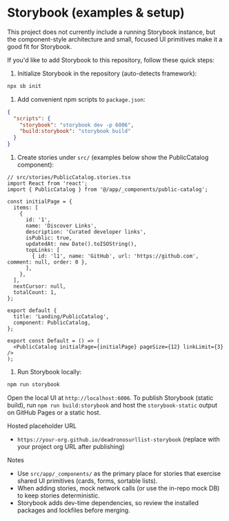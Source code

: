 # Storybook (examples & setup)

This project does not currently include a running Storybook instance, but the component-style architecture and small, focused UI primitives make it a good fit for Storybook.

If you'd like to add Storybook to this repository, follow these quick steps:

1. Initialize Storybook in the repository (auto-detects framework):

```bash
npx sb init
```

1. Add convenient npm scripts to `package.json`:

```json
{
  "scripts": {
    "storybook": "storybook dev -p 6006",
    "build:storybook": "storybook build"
  }
}
```

1. Create stories under `src/` (examples below show the PublicCatalog component):

```tsx
// src/stories/PublicCatalog.stories.tsx
import React from 'react';
import { PublicCatalog } from '@/app/_components/public-catalog';

const initialPage = {
  items: [
    {
      id: '1',
      name: 'Discover Links',
      description: 'Curated developer links',
      isPublic: true,
      updatedAt: new Date().toISOString(),
      topLinks: [
        { id: 'l1', name: 'GitHub', url: 'https://github.com', comment: null, order: 0 },
      ],
    },
  ],
  nextCursor: null,
  totalCount: 1,
};

export default {
  title: 'Landing/PublicCatalog',
  component: PublicCatalog,
};

export const Default = () => (
  <PublicCatalog initialPage={initialPage} pageSize={12} linkLimit={3} />
);
```

1. Run Storybook locally:

```bash
npm run storybook
```

Open the local UI at `http://localhost:6006`. To publish Storybook (static build), run `npm run build:storybook` and host the `storybook-static` output on GitHub Pages or a static host.

Hosted placeholder URL

- `https://your-org.github.io/deadronosurllist-storybook` (replace with your project org URL after publishing)

Notes

- Use `src/app/_components/` as the primary place for stories that exercise shared UI primitives (cards, forms, sortable lists).
- When adding stories, mock network calls (or use the in-repo mock DB) to keep stories deterministic.
- Storybook adds dev-time dependencies, so review the installed packages and lockfiles before merging.

